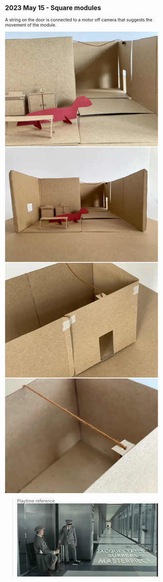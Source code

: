 ## 2023 May 15 - Square modules

A string on the door is connected to a motor off camera that suggests the movement of the module.

![](./img/230515-maquette-1.webp)
![](./img/230515-maquette-2.webp)
![](./img/230515-maquette-3.webp)
![](./img/230515-maquette-4.webp)

> Playtime reference
![](./img/230516-playtime.webp)
